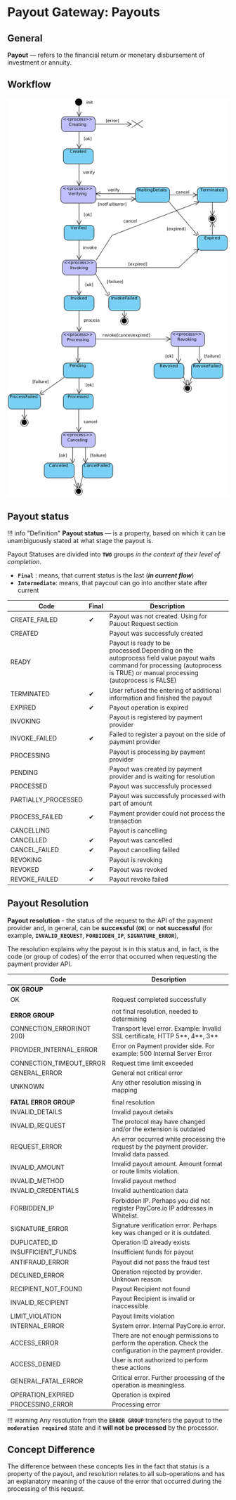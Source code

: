 # Payout Gateway: Payouts

## General

**Payout** — refers to the financial return or monetary disbursement of investment or annuity.

## Workflow

![Payout Workflow](images/payout_state_diagram.png)

## Payout status

!!! info "Definition"
    **Payout status** —  is a property, based on which it can be unambiguously stated at what stage the payout is. 

Payout Statuses are divided into **`TWO`** groups _in the context of their level of completion_.

- **`Final`** : means, that current status is the last (**_in current flow_**)
- **`Intermediate`**: means, that paycout can go into another state after current

| Code                | Final | Description                                                                                                                                                                      |
|---------------------|-------|----------------------------------------------------------------------------------------------------------------------------------------------------------------------------------|
| CREATE_FAILED       | ✔     | Payout was not created. Using for Pauout Request section                                                                                                                         |
| CREATED             |       | Payout was successfuly created                                                                                                                                                   |
| READY               |       | Payout is ready to be processed.Depending on the autoprocess field value payout waits command for processing (autoprocess is  TRUE) or manual processing (autoprocess is  FALSE) |
| TERMINATED          | ✔     | User refused the entering of additional information and finished the payout                                                                                                      |
| EXPIRED             | ✔     | Payout operation is expired                                                                                                                                                      |
| INVOKING            |       | Payout is registered by payment provider                                                                                                                                         |
| INVOKE_FAILED       | ✔     | Failed to register a payout on the side of payment provider                                                                                                                      |
| PROCESSING          |       | Payout is processing by payment provider                                                                                                                                         |
| PENDING             |       | Payout was created by payment provider and is waiting for resolution                                                                                                             |
| PROCESSED           |       | Payout was successfuly processed                                                                                                                                                 |
| PARTIALLY_PROCESSED |       | Payout was successfuly processed with part of amount                                                                                                                             |
| PROCESS_FAILED      | ✔     | Payment provider could not process the transaction                                                                                                                               |
| CANCELLING          |       | Payout is cancelling                                                                                                                                                             |
| CANCELLED           | ✔     | Payout was cancelled                                                                                                                                                             |
| CANCEL_FAILED       | ✔     | Payout cancelling faliled                                                                                                                                                        |
| REVOKING            |       | Payout is revoking                                                                                                                                                               |
| REVOKED             | ✔     | Payout was revoked                                                                                                                                                               |
| REVOKE_FAILED       | ✔     | Payout revoke failed                                                                                                                                                             |

## Payout Resolution

**Payout resolution** - the status of the request to the API of the payment provider and, in general, can be **successful** (**`OK`**) or **not successful** (for example, **`INVALID_REQUEST`**, **`FORBIDDEN_IP`**, **`SIGNATURE_ERROR`**), 
    
The resolution explains why the payout is in this status and, in fact, is the code (or group of codes) of the error that occurred when requesting the payment provider API.

| Code                      | Description                                                                                                 |
|---------------------------|-------------------------------------------------------------------------------------------------------------|
| **OK GROUP**              |                                                                                                             |
| OK                        | Request completed successfully                                                                              |
|                           |                                                                                                             |
| **ERROR GROUP**           | not final resolution, needed to determining                                                                 |
| CONNECTION_ERROR(NOT 200) | Transport level error. Example: Invalid SSL certificate, HTTP 5**, 4**, 3**                                 |
| PROVIDER_INTERNAL_ERROR   | Error on Payment provider side. For example: 500 Internal Server Error                                      |
| CONNECTION_TIMEOUT_ERROR  | Request time limit exceeded                                                                                 |
| GENERAL_ERROR             | General not critical error                                                                                  |
| UNKNOWN                   | Any other resolution missing in mapping                                                                     |
|                           |                                                                                                             |
| **FATAL ERROR GROUP**     | final resolution                                                                                            |
| INVALID_DETAILS           | Invalid payout details                                                                                      |
| INVALID_REQUEST           | The protocol may have changed and/or the extension is outdated                                              |
| REQUEST_ERROR             | An error occurred while processing the request by the payment provider. Invalid data passed.                |
| INVALID_AMOUNT            | Invalid payout amount. Amount format or route limits violation.                                             |
| INVALID_METHOD            | Invalid payout method                                                                                       |
| INVALID_CREDENTIALS       | Invalid authentication data                                                                                 |
| FORBIDDEN_IP              | Forbidden IP. Perhaps you did not register PayCore.io IP addresses in Whitelist.                            |
| SIGNATURE_ERROR           | Signature verification error. Perhaps key was changed or it is outdated.                                    |
| DUPLICATED_ID             | Operation ID already exists                                                                                 |
| INSUFFICIENT_FUNDS        | Insufficient funds for payout                                                                               |
| ANTIFRAUD_ERROR           | Payout did not pass the fraud test                                                                          |
| DECLINED_ERROR            | Operation rejected by provider. Unknown reason.                                                             |
| RECIPIENT_NOT_FOUND       | Payout Recipient not found                                                                                  |
| INVALID_RECIPIENT         | Payout Recipient is invalid or inaccessible                                                                 |
| LIMIT_VIOLATION           | Payout limits violation                                                                                     |
| INTERNAL_ERROR            | System error. Internal PayCore.io error.                                                                    |
| ACCESS_ERROR              | There are not enough permissions to perform the operation. Check the configuration in the payment provider. |
| ACCESS_DENIED             | User is not authorized to perform these actions                                                             |
| GENERAL_FATAL_ERROR       | Critical error. Further processing of the operation is meaningless.                                         |
| OPERATION_EXPIRED         | Operation is expired                                                                                        |
| PROCESSING_ERROR          | Processing error                                                                                            |

!!! warning
    Any resolution from the **`ERROR GROUP`** transfers the payout to the **`moderation required`** state and it **will not be processed** by the processor.

##  Concept Difference

The difference between these concepts lies in the fact that status is a property of the payout, and resolution relates to all sub-operations and has an explanatory meaning of the cause of the error that occurred during the processing of this request.